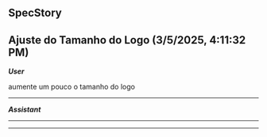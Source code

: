 ## SpecStory

## Ajuste do Tamanho do Logo (3/5/2025, 4:11:32 PM)

_**User**_

aumente um pouco o tamanho do logo

---

_**Assistant**_



---



---

